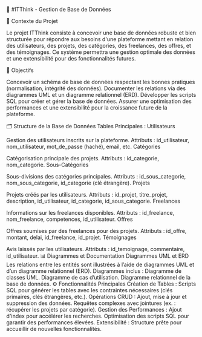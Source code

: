 🎯 #ITThink - Gestion de Base de Données

📝 Contexte du Projet

Le projet ITThink consiste à concevoir une base de données robuste et bien structurée pour répondre aux besoins d'une plateforme mettant en relation des utilisateurs, des projets, des catégories, des freelances, des offres, et des témoignages. Ce système permettra une gestion optimale des données et une extensibilité pour des fonctionnalités futures.

🎯 Objectifs

Concevoir un schéma de base de données respectant les bonnes pratiques (normalisation, intégrité des données).
Documenter les relations via des diagrammes UML et un diagramme relationnel (ERD).
Développer les scripts SQL pour créer et gérer la base de données.
Assurer une optimisation des performances et une extensibilité pour la croissance future de la plateforme.

🗂️ Structure de la Base de Données
Tables Principales :
Utilisateurs

Gestion des utilisateurs inscrits sur la plateforme.
Attributs : id_utilisateur, nom_utilisateur, mot_de_passe (haché), email, etc.
Catégories

Catégorisation principale des projets.
Attributs : id_categorie, nom_categorie.
Sous-Catégories

Sous-divisions des catégories principales.
Attributs : id_sous_categorie, nom_sous_categorie, id_categorie (clé étrangère).
Projets

Projets créés par les utilisateurs.
Attributs : id_projet, titre_projet, description, id_utilisateur, id_categorie, id_sous_categorie.
Freelances

Informations sur les freelances disponibles.
Attributs : id_freelance, nom_freelance, competences, id_utilisateur.
Offres

Offres soumises par des freelances pour des projets.
Attributs : id_offre, montant, delai, id_freelance, id_projet.
Témoignages

Avis laissés par les utilisateurs.
Attributs : id_temoignage, commentaire, id_utilisateur.
📊 Diagrammes et Documentation
Diagrammes UML et ERD
Les relations entre les entités sont illustrées à l’aide de diagrammes UML et d’un diagramme relationnel (ERD).
Diagrammes inclus :
Diagramme de classes UML.
Diagramme de cas d’utilisation.
Diagramme relationnel de la base de données.
⚙️ Fonctionnalités Principales
Création de Tables : Scripts SQL pour générer les tables avec les contraintes nécessaires (clés primaires, clés étrangères, etc.).
Opérations CRUD :
Ajout, mise à jour et suppression des données.
Requêtes complexes avec jointures (ex. : récupérer les projets par catégorie).
Gestion des Performances :
Ajout d'index pour accélérer les recherches.
Optimisation des scripts SQL pour garantir des performances élevées.
Extensibilité : Structure prête pour accueillir de nouvelles fonctionnalités.
